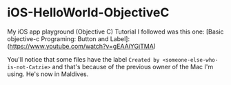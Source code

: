 # iOS-HelloWorld-ObjectiveC
My iOS app playground (Objective C)
Tutorial I followed was this one: [Basic objective-c Programing: Button and Label]:(https://www.youtube.com/watch?v=gEAAiYGjTMA)

You'll notice that some files have the label `Created by <someone-else-who-is-not-Catzie>` and that's because of the previous owner of the Mac I'm using. He's now in Maldives.
